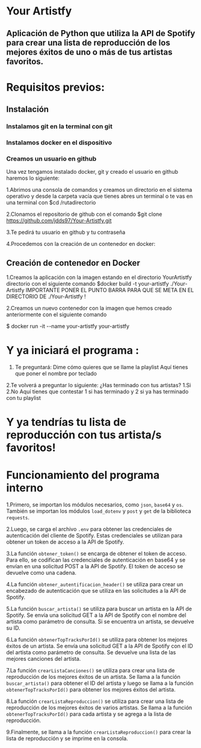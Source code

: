 # Your Artistfy
## Aplicación de Python que utiliza la API de Spotify para crear una lista de reproducción de los mejores éxitos de uno o más de tus artistas favoritos. 

# Requisitos previos:
## Instalación 
### Instalamos git en la terminal con git 

### Instalamos docker en el dispositivo 

### Creamos un usuario en github

Una vez tengamos instalado docker, git y creado el usuario en github haremos lo siguiente:

1.Abrimos una consola de comandos y creamos un directorio en el sistema operativo y desde la carpeta vacía que tienes abres un terminal o te vas en una terminal con $cd /rutadirectorio

2.Clonamos el repositorio de github con el comando $git clone https://github.com/jdds97/Your-Artistfy.git

3.Te pedirá tu usuario en github y tu contraseña

4.Procedemos con la creación de un contenedor en docker:

## Creación de contenedor en  Docker

1.Creamos la aplicación con la imagen estando en el directorio YourArtistfy directorio con el siguiente comando 
$docker build -t your-artistfy ./Your-Artistfy IMPORTANTE PONER EL PUNTO BARRA PARA QUE SE META EN EL DIRECTORIO DE ./Your-Artistfy  !


2.Creamos un nuevo contenedor con la imagen que hemos creado anteriormente con el siguiente comando

$ docker run -it --name your-artistfy your-artistfy


# Y ya iniciará el programa :
1. Te preguntará:
Dime cómo quieres que se llame la playlist
Aquí tienes que poner el nombre por teclado 

2.Te volverá a preguntar lo siguiente:
¿Has terminado con tus artistas?
1.Si
2.No
Aquí tienes que contestar 1 si has terminado y 2 si ya has terminado con tu playlist

# Y ya tendrías tu lista de reproducción con tus artista/s favoritos!

# Funcionamiento del programa interno

1.Primero, se importan los módulos necesarios, como `json`, `base64` y `os`. También se importan los módulos `load_dotenv` y `post` y `get` de la biblioteca `requests`. 

2.Luego, se carga el archivo `.env` para obtener las credenciales de autenticación del cliente de Spotify. Estas credenciales se utilizan para obtener un token de acceso a la API de Spotify. 

3.La función `obtener_token()` se encarga de obtener el token de acceso. Para ello, se codifican las credenciales de autenticación en base64 y se envían en una solicitud POST a la API de Spotify. El token de acceso se devuelve como una cadena. 

4.La función `obtener_autentificacion_header()` se utiliza para crear un encabezado de autenticación que se utiliza en las solicitudes a la API de Spotify. 

5.La función `buscar_artista()` se utiliza para buscar un artista en la API de Spotify. Se envía una solicitud GET a la API de Spotify con el nombre del artista como parámetro de consulta. Si se encuentra un artista, se devuelve su ID. 

6.La función `obtenerTopTracksPorId()` se utiliza para obtener los mejores éxitos de un artista. Se envía una solicitud GET a la API de Spotify con el ID del artista como parámetro de consulta. Se devuelve una lista de las mejores canciones del artista. 

7.La función `crearListaCanciones()` se utiliza para crear una lista de reproducción de los mejores éxitos de un artista. Se llama a la función `buscar_artista()` para obtener el ID del artista y luego se llama a la función `obtenerTopTracksPorId()` para obtener los mejores éxitos del artista. 

8.La función `crearListaReproduccion()` se utiliza para crear una lista de reproducción de los mejores éxitos de varios artistas. Se llama a la función `obtenerTopTracksPorId()` para cada artista y se agrega a la lista de reproducción. 

9.Finalmente, se llama a la función `crearListaReproduccion()` para crear la lista de reproducción y se imprime en la consola.
